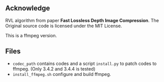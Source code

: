 ## Acknowledge
RVL algorithm from paper **Fast Lossless Depth Image Compression**. The Original source code is licensed under the MIT License.

This is a ffmpeg version.

## Files
- `codec_path` contains codes and a script `install.py` to patch codes to ffmpeg. (Only 3.4.2 and 3.4.4 is tested)
- `install_ffmpeg.sh` configure and build ffmpeg.

